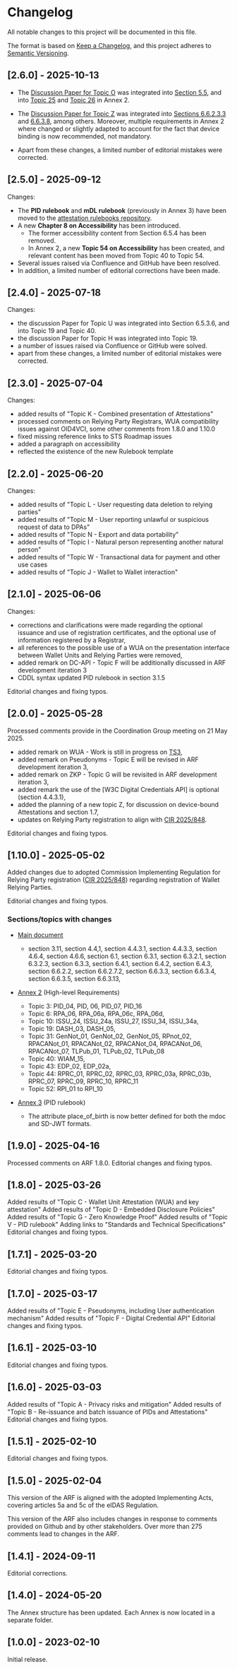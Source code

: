 # Changelog

All notable changes to this project will be documented in this file.

The format is based on [Keep a Changelog](https://keepachangelog.com/en/1.0.0/),
and this project adheres to [Semantic Versioning](https://semverdoc.org/).

## [2.6.0] - 2025-10-13

- The [Discussion Paper for Topic O](./discussion-topics/o-catalogues-for-attestations.md) was integrated into [Section 5.5](#55-catalogue-of-attributes-and-catalogue-of-attestation-schemes), and into [Topic 25](./annexes/annex-2/annex-2-high-level-requirements.md#a2325-topic-25---unified-definition-and-controlled-vocabularies-for-attributes-catalogue-of-attributes) and [Topic 26](./annexes/annex-2/annex-2-high-level-requirements.md#a2326-topic-26---catalogue-of-attestation-schemes) in Annex 2.
- The [Discussion Paper for Topic Z](./discussion-topics/z-device-bound-attestations.md) was integrated into [Sections 6.6.2.3.3](#66233-verifies-that-pid-key-or-device-bound-attestation-key-is-protected-by-the-wscd) and [6.6.3.8](#6638-relying-party-instance-verifies-device-binding), among others. Moreover, multiple requirements in Annex 2 where changed or slightly adapted to account for the fact that device binding is now recommended, not mandatory.

- Apart from these changes, a limited number of editorial mistakes were corrected.

## [2.5.0] - 2025-09-12

Changes:

- The **PID rulebook** and **mDL rulebook** (previously in Annex 3) have been
moved to the [attestation rulebooks repository](https://github.com/eu-digital-identity-wallet/eudi-doc-attestation-rulebooks-catalog/).
- A new **Chapter 8 on Accessibility** has been introduced.  
    - The former accessibility content from Section 6.5.4 has been removed.  
    - In Annex 2, a new **Topic 54 on Accessibility** has been created, and
    relevant content has been moved from Topic 40 to Topic 54.  
- Several issues raised via Confluence and GitHub have been resolved.  
- In addition, a limited number of editorial corrections have been made.  

## [2.4.0] - 2025-07-18

Changes:

- the discussion Paper for Topic U was integrated into Section 6.5.3.6, and into
Topic 19 and Topic 40.
- the discussion Paper for Topic H was integrated into Topic 19.
- a number of issues raised via Confluence or GitHub were solved.
- apart from these changes, a limited number of editorial mistakes were corrected.

## [2.3.0] - 2025-07-04

Changes:

- added results of "Topic K - Combined presentation of Attestations"
- processed comments on Relying Party Registrars, WUA compatibility issues
against OID4VCI, some other comments from 1.8.0 and 1.10.0
- fixed missing reference links to STS Roadmap issues
- added a paragraph on accessibility
- reflected the existence of the new Rulebook template

## [2.2.0] - 2025-06-20

Changes:

- added results of "Topic L - User requesting data deletion to relying parties"
- added results of "Topic M - User reporting unlawful or suspicious request of
data to DPAs"
- added results of "Topic N - Export and data portability"
- added results of "Topic I - Natural person representing another natural person"
- added results of "Topic W - Transactional data for payment and other use cases
- added results of "Topic J - Wallet to Wallet interaction"

## [2.1.0] - 2025-06-06

Changes:

- corrections and clarifications were made regarding the optional issuance and
use of registration certificates, and the optional use of information registered
by a Registrar,
- all references to the possible use of a WUA on the presentation interface
between Wallet Units and Relying Parties were removed,
- added remark on DC-API - Topic F will be additionally discussed in ARF
development iteration 3
- CDDL syntax updated PID rulebook in section 3.1.5

Editorial changes and fixing typos.

## [2.0.0] - 2025-05-28

Processed comments provide in the Coordination Group meeting on 21 May 2025.

- added remark on WUA - Work is still in progress on [TS3](https://github.com/eu-digital-identity-wallet/eudi-doc-standards-and-technical-specifications-private/blob/main/docs/technical-specifications/ts3-wallet-unit-attestation.md),
- added remark on Pseudonyms - Topic E will be revised in ARF development
iteration 3,
- added remark on ZKP - Topic G will be revisited in ARF development iteration 3,
- added remark the use of the [W3C Digital Credentials API] is optional (section
4.4.3.1),
- added the planning of a new topic Z, for discussion on device-bound
Attestations and section 1.7,
- updates on Relying Party registration to align with [CIR 2025/848](https://data.europa.eu/eli/reg_impl/2025/848/oj).

Editorial changes and fixing typos.

## [1.10.0] - 2025-05-02

Added changes due to adopted Commission Implementing Regulation for Relying
Party registration ([CIR 2025/848](https://data.europa.eu/eli/reg_impl/2025/848/oj))
regarding registration of Wallet Relying Parties.

Editorial changes and fixing typos.

### Sections/topics with changes

- [Main document](docs/architecture-and-reference-framework-main.md)
    - section 3.11, section 4.4,1, section 4.4.3.1, section 4.4.3.3, section
    4.6.4, section 4.6.6, section 6.1, section 6.3.1, section 6.3.2.1, section
    6.3.2.3, section 6.3.3, section 6.4.1, section 6.4.2, section 6.4.3, section
    6.6.2.2, section 6.6.2.7.2, section 6.6.3.3, section 6.6.3.4, section
    6.6.3.5, section 6.6.3.13,

- [Annex 2](docs/annexes/annex-2/annex-2-high-level-requirements.md) (High-level
Requirements)
    - Topic 3: PID_04, PID, 06, PID_07, PID_16
    - Topic 6: RPA_06, RPA_06a, RPA_06c, RPA_06d,
    - Topic 10: ISSU_24, ISSU_24a, ISSU_27, ISSU_34, ISSU_34a,
    - Topic 19: DASH_03, DASH_05,
    - Topic 31:  GenNot_01, GenNot_02, GenNot_05, RPnot_02, RPACANot_01,
    RPACANot_02, RPACANot_04, RPACANot_06, RPACANot_07, TLPub_01, TLPub_02,
    TLPub_08
    - Topic 40: WIAM_15,
    - Topic 43: EDP_02, EDP_02a,
    - Topic 44: RPRC_01, RPRC_02, RPRC_03, RPRC_03a, RPRC_03b, RPRC_07, RPRC_09,
    RPRC_10, RPRC_11
    - Topic 52: RPI_01 to RPI_10

- [Annex 3](docs/annexes/annex-3/annex-3.01-pid-rulebook.md) (PID rulebook)
    - The attribute place_of_birth is now better defined for both the mdoc and
    SD-JWT formats.

## [1.9.0] - 2025-04-16

Processed comments on ARF 1.8.0.
Editorial changes and fixing typos.

## [1.8.0] - 2025-03-26

Added results of "Topic C - Wallet Unit Attestation (WUA) and key attestation"
Added results of "Topic D - Embedded Disclosure Policies"
Added results of "Topic G - Zero Knowledge Proof"
Added results of "Topic V - PID rulebook"
Adding links to "Standards and Technical Specifications"
Editorial changes and fixing typos.

## [1.7.1] - 2025-03-20

Editorial changes and fixing typos.

## [1.7.0] - 2025-03-17

Added results of "Topic E - Pseudonyms, including User authentication mechanism"
Added results of "Topic F - Digital Credential API"
Editorial changes and fixing typos.

## [1.6.1] - 2025-03-10

Editorial changes and fixing typos.

## [1.6.0] - 2025-03-03

Added results of "Topic A - Privacy risks and mitigation"
Added results of "Topic B - Re-issuance and batch issuance of PIDs and Attestations"
Editorial changes and fixing typos.

## [1.5.1] - 2025-02-10

Editorial changes and fixing typos.

## [1.5.0] - 2025-02-04

This version of the ARF is aligned with the adopted Implementing Acts, covering
articles 5a and 5c of the eIDAS Regulation.

This version of the ARF also includes changes in response to comments provided
on Github and by other stakeholders. Over more than 275 comments lead to changes
in the ARF.

## [1.4.1] - 2024-09-11

Editorial corrections.

## [1.4.0] - 2024-05-20

The Annex structure has been updated. Each Annex is now located in a separate folder.

## [1.0.0] - 2023-02-10

Initial release.
